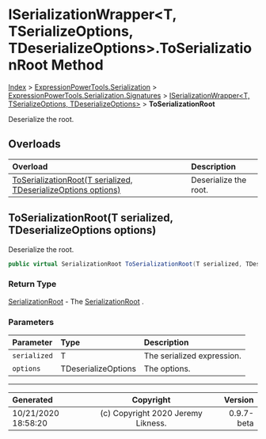 ﻿# ISerializationWrapper&lt;T, TSerializeOptions, TDeserializeOptions>.ToSerializationRoot Method

[Index](../index.md) > [ExpressionPowerTools.Serialization](ExpressionPowerTools.Serialization.a.md) > [ExpressionPowerTools.Serialization.Signatures](ExpressionPowerTools.Serialization.Signatures.n.md) > [ISerializationWrapper<T, TSerializeOptions, TDeserializeOptions>](ExpressionPowerTools.Serialization.Signatures.ISerializationWrapper`3.i.md) > **ToSerializationRoot**

Deserialize the root.

## Overloads

| Overload | Description |
| :-- | :-- |
| [ToSerializationRoot(T serialized, TDeserializeOptions options)](#toserializationroott-serialized-tdeserializeoptions-options) | Deserialize the root. |
## ToSerializationRoot(T serialized, TDeserializeOptions options)

Deserialize the root.

```csharp
public virtual SerializationRoot ToSerializationRoot(T serialized, TDeserializeOptions options)
```

### Return Type

 [SerializationRoot](ExpressionPowerTools.Serialization.Serializers.SerializationRoot.cs.md)  - The [SerializationRoot](ExpressionPowerTools.Serialization.Serializers.SerializationRoot.cs.md) .

### Parameters

| Parameter | Type | Description |
| :-- | :-- | :-- |
| `serialized` | T | The serialized expression. |
| `options` | TDeserializeOptions | The options. |



---

| Generated | Copyright | Version |
| :-- | :-: | --: |
| 10/21/2020 18:58:20 | (c) Copyright 2020 Jeremy Likness. | 0.9.7-beta |
